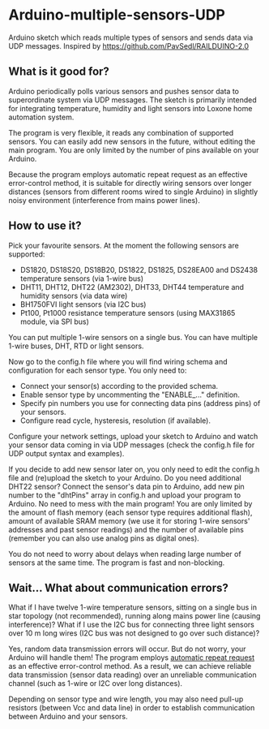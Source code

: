 # Arduino-multiple-sensors-UDP 
Arduino sketch which reads multiple types of sensors and sends data via UDP messages. Inspired by https://github.com/PavSedl/RAILDUINO-2.0 

## What is it good for?
Arduino periodically polls various sensors and pushes sensor data to superordinate system via UDP messages. The sketch is primarily intended for integrating temperature, humidity and light sensors into Loxone home automation system.

The program is very flexible, it reads any combination of supported sensors. You can easily add new sensors in the future, without editing the main program. You are only limited by the number of pins available on your Arduino.

Because the program employs automatic repeat request as an effective error-control method, it is suitable for directly wiring sensors over longer distances (sensors from different rooms wired to single Arduino) in slightly noisy environment (interference from mains power lines).

## How to use it?
Pick your favourite sensors. At the moment the following sensors are supported:

* DS1820, DS18S20, DS18B20, DS1822, DS1825, DS28EA00 and DS2438 temperature sensors (via 1-wire bus)
* DHT11, DHT12, DHT22 (AM2302), DHT33, DHT44 temperature and humidity sensors (via data wire)
* BH1750FVI light sensors (via I2C bus)
* Pt100, Pt1000  resistance temperature sensors (using MAX31865 module, via SPI bus)

You can put multiple 1-wire sensors on a single bus. You can have multiple 1-wire buses, DHT, RTD or light sensors. 

Now go to the config.h file where you will find wiring schema and configuration for each sensor type. You only need to:

- Connect your sensor(s) according to the provided schema.
 - Enable sensor type by uncommenting the "ENABLE_..." definition.
 - Specify pin numbers you use for connecting data pins (address pins) of your sensors.
 - Configure read cycle, hysteresis, resolution (if available).

Configure your network settings, upload your sketch to Arduino and watch your sensor data coming in via UDP messages (check the config.h file for UDP output syntax and examples).

If you decide to add new sensor later on, you only need to edit the config.h file and (re)upload the sketch to your Arduino. Do you need additional DHT22 sensor? Connect the sensor's data pin to Arduino, add new pin number to the "dhtPins" array in config.h and upload your program to Arduino. No need to mess with the main program! You are only limited by the amount of flash memory (each sensor type requires additional flash), amount of available SRAM memory (we use it for storing 1-wire sensors' addresses and past sensor readings) and the number of available pins (remember you can also use analog pins as digital ones).

You do not need to worry about delays when reading large number of sensors at the same time. The program is fast and non-blocking.

## Wait... What about communication errors?
What if I have twelve 1-wire temperature sensors, sitting on a single bus in star topology (not recommended), running along mains power line (causing interference)? What if I use the I2C bus for connecting three light sensors over 10 m long wires (I2C bus was not designed to go over such distance)?

Yes, random data transmission errors will occur. But do not worry, your Arduino will handle them! The program employs [automatic repeat request](https://en.wikipedia.org/wiki/Automatic_repeat_request) as an effective error-control method. As a result, we can achieve reliable data transmission (sensor data reading) over an unreliable communication channel (such as 1-wire or I2C over long distances).

Depending on sensor type and wire length, you may also need pull-up resistors (between Vcc and data line) in order to establish communication between Arduino and your sensors.